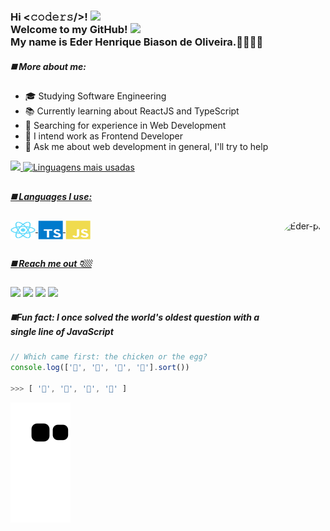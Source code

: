 ### Hi <𝚌𝚘𝚍𝚎𝚛𝚜/>! <img src="https://github.com/TheDudeThatCode/TheDudeThatCode/blob/master/Assets/Hi.gif" width="29"> <br> Welcome to my GitHub! <img src="https://media.giphy.com/media/WUlplcMpOCEmTGBtBW/giphy.gif" width="30"> <br> My name is Eder Henrique Biason de Oliveira.👨‍💻🇧🇷

##### ◼️ More about me:

- 🎓 Studying Software Engineering
- 📚 Currently learning about ReactJS and TypeScript
- 🔎 Searching for experience in Web Development
- 📍  I intend work as Frontend Developer 
- :speech_balloon: Ask me about web development in general, I'll try to help

<div align="left">
  <a href="https://github.com/ederbiason">
  <img height="180em" src="https://github-readme-stats.vercel.app/api?username=ederbiason&show_icons=true&theme=gotham&include_all_commits=true&count_private=true"/>
  <img width="380em" alt="Linguagens mais usadas" src="https://github-readme-stats.vercel.app/api/top-langs/?username=ederbiason&layout=compact&theme=gotham"/>
</div>
  
  ##
  
  ##### ◼️ Languages I use:
  
<div style="display: inline_block;">
  <img align="center" alt="Eder-React" height="30" width="40" src="https://raw.githubusercontent.com/devicons/devicon/master/icons/react/react-original.svg">
  <img align="center" alt="Eder-TS" height="30" width="40" src="https://raw.githubusercontent.com/devicons/devicon/master/icons/typescript/typescript-plain.svg">
  <img align="center" alt="Eder-JS" height="30" width="40" src="https://raw.githubusercontent.com/devicons/devicon/master/icons/javascript/javascript-plain.svg">
  <img align="right" alt="Eder-pic" height="150" style="border-radius:50px;" src="https://i.ibb.co/qWvtFh8/rounded-in-photoretrica.png">
</div>
  
  ##
  
  ##### ◼️ Reach me out 👇🏼
<div> 
  <a href="https://www.youtube.com/channel/UCcVEHIMWzmwd1VhTacJQoCw" target="_blank"><img src="https://img.shields.io/badge/YouTube-FF0000?style=for-the-badge&logo=youtube&logoColor=white" target="_blank"></a>
  <a href="https://www.instagram.com/ederbiason_/?hl=pt-br" target="_blank"><img src="https://img.shields.io/badge/-Instagram-%23E4405F?style=for-the-badge&logo=instagram&logoColor=white" target="_blank"></a>
  <a href="https://www.linkedin.com/in/eder-biason-b0a7b920b/" target="_blank"><img src="https://img.shields.io/badge/-LinkedIn-%230077B5?style=for-the-badge&logo=linkedin&logoColor=white" target="_blank"></a>
  <a href = "mailto:ederbiason@hotmail.com"><img src="https://img.shields.io/badge/Microsoft_Outlook-0078D4?style=for-the-badge&logo=microsoft-outlook&logoColor=white" target="_blank"></a>
  
  ##### ◼️Fun fact: I once solved the world's oldest question with a single line of JavaScript
<!-- wi*quL3fcV -->

```javascript
// Which came first: the chicken or the egg?
console.log(['🥚', '🐣', '🐥', '🐔'].sort())

>>> [ '🐔', '🐣', '🐥', '🥚' ]
```
  
  ![Snake animation](https://github.com/ederbiason/ederbiason/blob/output/github-contribution-grid-snake.svg)
  
</div>

